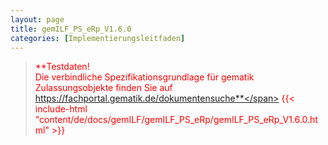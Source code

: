 ```yaml
---
layout: page
title: gemILF_PS_eRp_V1.6.0
categories: [Implementierungsleitfaden]
---
```

> <span style="color:red">**Testdaten!<br>Die verbindliche Spezifikationsgrundlage für gematik Zulassungsobjekte finden Sie auf https://fachportal.gematik.de/dokumentensuche**</span>
{{< include-html "content/de/docs/gemILF/gemILF_PS_eRp/gemILF_PS_eRp_V1.6.0.html" >}}
